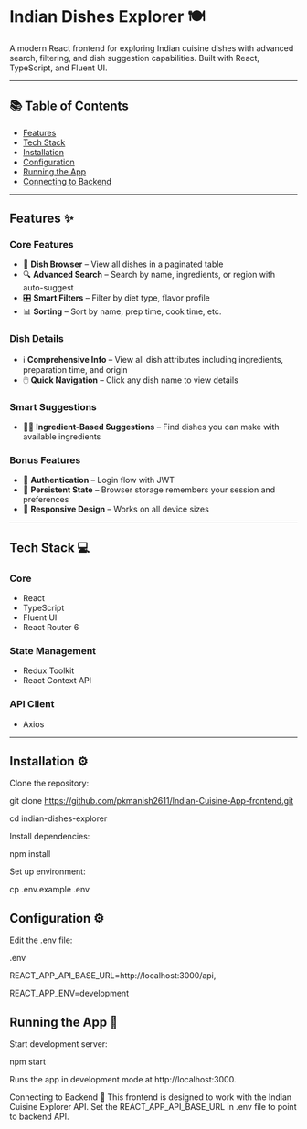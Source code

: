 # Indian Dishes Explorer 🍽️

A modern React frontend for exploring Indian cuisine dishes with advanced search, filtering, and dish suggestion capabilities. Built with React, TypeScript, and Fluent UI.

---

## 📚 Table of Contents

- [Features](#features-✨)
- [Tech Stack](#tech-stack-💻)
- [Installation](#installation-⚙️)
- [Configuration](#configuration-⚙️)
- [Running the App](#running-the-app-🚀)
- [Connecting to Backend](#connecting-to-backend-🔌)

---

## Features ✨

### Core Features
- 🍛 **Dish Browser** – View all dishes in a paginated table
- 🔍 **Advanced Search** – Search by name, ingredients, or region with auto-suggest
- 🎛️ **Smart Filters** – Filter by diet type, flavor profile
- 📊 **Sorting** – Sort by name, prep time, cook time, etc.

### Dish Details
- ℹ️ **Comprehensive Info** – View all dish attributes including ingredients, preparation time, and origin
- 🖱️ **Quick Navigation** – Click any dish name to view details

### Smart Suggestions
- 🧑‍🍳 **Ingredient-Based Suggestions** – Find dishes you can make with available ingredients

### Bonus Features
- 🔐 **Authentication** – Login flow with JWT
- 💾 **Persistent State** – Browser storage remembers your session and preferences
- 📱 **Responsive Design** – Works on all device sizes

---

## Tech Stack 💻

### Core
- React
- TypeScript
- Fluent UI
- React Router 6

### State Management
- Redux Toolkit
- React Context API

### API Client
- Axios

---

## Installation ⚙️

Clone the repository:

git clone https://github.com/pkmanish2611/Indian-Cuisine-App-frontend.git

cd indian-dishes-explorer

Install dependencies:

npm install

Set up environment:

cp .env.example .env

## Configuration ⚙️
Edit the .env file:

.env

REACT_APP_API_BASE_URL=http://localhost:3000/api,

REACT_APP_ENV=development


## Running the App 🚀
Start development server:

npm start

Runs the app in development mode at http://localhost:3000.

Connecting to Backend 🔌
This frontend is designed to work with the Indian Cuisine Explorer API.
Set the REACT_APP_API_BASE_URL in .env file to point to backend API.
